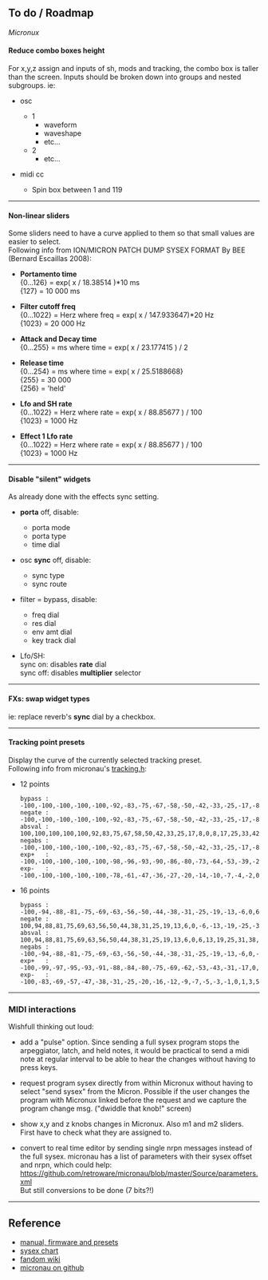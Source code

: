 ## To do / Roadmap

*Micronux*


#### Reduce combo boxes height

For x,y,z assign and inputs of sh, mods and tracking, the combo box is taller than the screen. Inputs should be broken down into groups and nested subgroups. ie:

- osc
  - 1
    - waveform
    - waveshape
    - etc...
  - 2
    - etc...


- midi cc
  - Spin box between 1 and 119

---


#### Non-linear sliders

Some sliders need to have a curve applied to them so that small values are easier to select.  
Following info from ION/MICRON PATCH DUMP SYSEX FORMAT By BEE (Bernard Escaillas 2008):

- **Portamento time**  
  {0...126} = exp( x / 18.38514 )*10 ms  
  {127} = 10 000 ms  

- **Filter cutoff freq**  
  {0...1022} = Herz where freq = exp( x / 147.933647)*20 Hz  
  {1023} = 20 000 Hz

- **Attack and Decay time**  
  {0...255} = ms where time = exp( x / 23.177415 ) / 2

- **Release time**  
  {0...254} = ms where time = exp( x / 25.5188668}  
  {255} = 30 000  
  {256} = 'held'

- **Lfo and SH rate**  
  {0...1022} = Herz where rate = exp( x / 88.85677 ) / 100  
  {1023} = 1000 Hz

- **Effect 1 Lfo rate**  
  {0...1022} = Herz where rate = exp( x / 88.85677 ) / 100  
  {1023} = 1000 Hz


---

#### Disable "silent" widgets

As already done with the effects sync setting.

- **porta** off, disable:
  - porta mode
  - porta type
  - time dial


- osc **sync** off, disable:
  - sync type
  - sync route


- filter = bypass, disable:
  - freq dial
  - res dial
  - env amt dial
  - key track dial


- Lfo/SH:  
  sync on: disables **rate** dial  
  sync off: disables **multiplier** selector

---


#### FXs: swap widget types

ie: replace reverb's **sync** dial by a checkbox.

---

#### Tracking point presets

Display the curve of the currently selected tracking preset.  
Following info from micronau's [tracking.h](https://github.com/retroware/micronau/blob/master/Source/tracking.h):

- 12 points

      bypass : -100,-100,-100,-100,-100,-92,-83,-75,-67,-58,-50,-42,-33,-25,-17,-8,0,8,17,25,33,42,50,58,67,75,83,92,100,100,100,100,100
      negate : -100,-100,-100,-100,-100,-92,-83,-75,-67,-58,-50,-42,-33,-25,-17,-8,0,-8,-17,-25,-33,-42,-50,-58,-67,-75,-83,-92,-100,-100,-100,-100,-100
      absval : 100,100,100,100,100,92,83,75,67,58,50,42,33,25,17,8,0,8,17,25,33,42,50,58,67,75,83,92,100,100,100,100,100
      negabs : -100,-100,-100,-100,-100,-92,-83,-75,-67,-58,-50,-42,-33,-25,-17,-8,0,-8,-17,-25,-33,-42,-50,-58,-67,-75,-83,-92,-100,-100,-100,-100,-100
      exp+   : -100,-100,-100,-100,-100,-98,-96,-93,-90,-86,-80,-73,-64,-53,-39,-22,0,22,39,53,64,73,80,86,90,93,96,98,100,100,100,100,100
      exp-   : -100,-100,-100,-100,-100,-78,-61,-47,-36,-27,-20,-14,-10,-7,-4,-2,0,2,4,7,10,14,20,27,36,47,61,78,100,100,100,100,100

- 16 points

      bypass : -100,-94,-88,-81,-75,-69,-63,-56,-50,-44,-38,-31,-25,-19,-13,-6,0,6,13,19,25,31,38,44,50,56,63,69,75,81,88,94,100
      negate : 100,94,88,81,75,69,63,56,50,44,38,31,25,19,13,6,0,-6,-13,-19,-25,-31,-38,-44,-50,-56,-63,-69,-75,-81,-88,-94,-100
      absval : 100,94,88,81,75,69,63,56,50,44,38,31,25,19,13,6,0,6,13,19,25,31,38,44,50,56,63,69,75,81,88,94,100
      negabs : -100,-94,-88,-81,-75,-69,-63,-56,-50,-44,-38,-31,-25,-19,-13,-6,0,-6,-13,-19,-25,-31,-38,-44,-50,-56,-63,-69,-75,-81,-88,-94,-100
      exp+   : -100,-99,-97,-95,-93,-91,-88,-84,-80,-75,-69,-62,-53,-43,-31,-17,0,17,31,43,53,62,69,75,80,84,88,91,93,95,97,99,100
      exp-   : -100,-83,-69,-57,-47,-38,-31,-25,-20,-16,-12,-9,-7,-5,-3,-1,0,1,3,5,7,9,12,16,20,25,31,38,47,57,69,83,100

---

### MIDI interactions

Wishfull thinking out loud:

- add a "pulse" option. Since sending a full sysex program stops the arpeggiator, latch, and held notes, it would be practical to send a midi note at regular interval to be able to hear the changes without having to press keys.

- request program sysex directly from within Micronux without having to select "send sysex" from the Micron. Possible if the user changes the program with Micronux linked before the request and we capture the program change msg. ("dwiddle that knob!" screen)

- show x,y and z knobs changes in Micronux. Also m1 and m2 sliders. First have to check what they are assigned to.

- convert to real time editor by sending single nrpn messages instead of the full sysex. micronau has a list of parameters with their sysex offset and nrpn, which could help: https://github.com/retroware/micronau/blob/master/Source/parameters.xml  
But still conversions to be done (7 bits?!)

----

## Reference

- [manual, firmware and presets](http://zine.r-massive.com/alesis-micron-archive/)  
- [sysex chart](http://forum.vintagesynth.com/viewtopic.php?f=1&t=113161)  
- [fandom wiki](https://ion-micron-miniak.fandom.com/wiki/Common_FAQ)  
- [micronau on github](https://github.com/retroware/micronau/)
